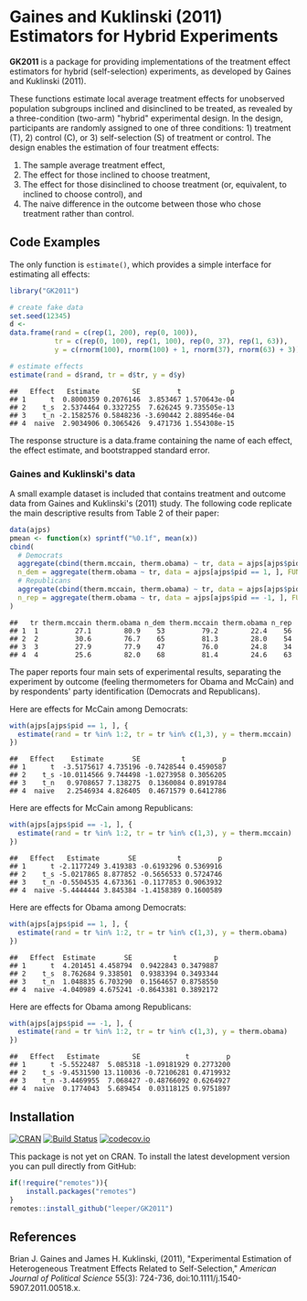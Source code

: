 # Gaines and Kuklinski (2011) Estimators for Hybrid Experiments

**GK2011** is a package for providing implementations of the treatment effect estimators for hybrid (self-selection) experiments, as developed by Gaines and Kuklinski (2011).

These functions estimate local average treatment effects for unobserved population subgroups inclined and disinclined to be treated, as revealed by a three-condition (two-arm) "hybrid" experimental design. In the design, participants are randomly assigned to one of three conditions: 1) treatment (T), 2) control (C), or 3) self-selection (S) of treatment or control. The design enables the estimation of four treatment effects:

 1. The sample average treatment effect,
 2. The effect for those inclined to choose treatment,
 3. The effect for those disinclined to choose treatment (or, equivalent, to inclined to choose control), and
 4. The naive difference in the outcome between those who chose treatment rather than control.



## Code Examples

The only function is `estimate()`, which provides a simple interface for estimating all effects:


```r
library("GK2011")

# create fake data
set.seed(12345)
d <- 
data.frame(rand = c(rep(1, 200), rep(0, 100)),
           tr = c(rep(0, 100), rep(1, 100), rep(0, 37), rep(1, 63)),
           y = c(rnorm(100), rnorm(100) + 1, rnorm(37), rnorm(63) + 3))

# estimate effects
estimate(rand = d$rand, tr = d$tr, y = d$y)
```

```
##   Effect   Estimate        SE         t            p
## 1      t  0.8000359 0.2076146  3.853467 1.570643e-04
## 2    t_s  2.5374464 0.3327255  7.626245 9.735505e-13
## 3    t_n -2.1582576 0.5848236 -3.690442 2.889546e-04
## 4  naive  2.9034906 0.3065426  9.471736 1.554308e-15
```

The response structure is a data.frame containing the name of each effect, the effect estimate, and bootstrapped standard error.

### Gaines and Kuklinski's data

A small example dataset is included that contains treatment and outcome data from Gaines and Kuklinski's (2011) study. The following code replicate the main descriptive results from Table 2 of their paper:


```r
data(ajps)
pmean <- function(x) sprintf("%0.1f", mean(x))
cbind(
  # Democrats
  aggregate(cbind(therm.mccain, therm.obama) ~ tr, data = ajps[ajps$pid == 1, ], FUN = pmean)[, 1:3],
  n_dem = aggregate(therm.obama ~ tr, data = ajps[ajps$pid == 1, ], FUN = length)[, 2],
  # Republicans
  aggregate(cbind(therm.mccain, therm.obama) ~ tr, data = ajps[ajps$pid == -1, ], FUN = pmean)[, 2:3],
  n_rep = aggregate(therm.obama ~ tr, data = ajps[ajps$pid == -1, ], FUN = length)[, 2]
)
```

```
##   tr therm.mccain therm.obama n_dem therm.mccain therm.obama n_rep
## 1  1         27.1        80.9    53         79.2        22.4    56
## 2  2         30.6        76.7    65         81.3        28.0    54
## 3  3         27.9        77.9    47         76.0        24.8    34
## 4  4         25.6        82.0    68         81.4        24.6    63
```

The paper reports four main sets of experimental results, separating the experiment by outcome (feeling thermometers for Obama and McCain) and by respondents' party identification (Democrats and Republicans).


Here are effects for McCain among Democrats:


```r
with(ajps[ajps$pid == 1, ], {
  estimate(rand = tr %in% 1:2, tr = tr %in% c(1,3), y = therm.mccain)
})
```

```
##   Effect    Estimate       SE          t         p
## 1      t  -3.5175617 4.735196 -0.7428544 0.4590587
## 2    t_s -10.0114566 9.744498 -1.0273958 0.3056205
## 3    t_n   0.9708657 7.138275  0.1360084 0.8919784
## 4  naive   2.2546934 4.826405  0.4671579 0.6412786
```

Here are effects for McCain among Republicans:


```r
with(ajps[ajps$pid == -1, ], {
  estimate(rand = tr %in% 1:2, tr = tr %in% c(1,3), y = therm.mccain)
})
```

```
##   Effect   Estimate       SE          t         p
## 1      t -2.1177249 3.419383 -0.6193296 0.5369916
## 2    t_s -5.0217865 8.877852 -0.5656533 0.5724746
## 3    t_n -0.5504535 4.673361 -0.1177853 0.9063932
## 4  naive -5.4444444 3.845384 -1.4158389 0.1600589
```

Here are effects for Obama among Democrats:


```r
with(ajps[ajps$pid == 1, ], {
  estimate(rand = tr %in% 1:2, tr = tr %in% c(1,3), y = therm.obama)
})
```

```
##   Effect  Estimate       SE          t         p
## 1      t  4.201451 4.458794  0.9422843 0.3479887
## 2    t_s  8.762684 9.338501  0.9383394 0.3493344
## 3    t_n  1.048835 6.703290  0.1564657 0.8758550
## 4  naive -4.040989 4.675241 -0.8643381 0.3892172
```

Here are effects for Obama among Republicans:


```r
with(ajps[ajps$pid == -1, ], {
  estimate(rand = tr %in% 1:2, tr = tr %in% c(1,3), y = therm.obama)
})
```

```
##   Effect   Estimate        SE           t         p
## 1      t -5.5522487  5.085318 -1.09181929 0.2773200
## 2    t_s -9.4531590 13.110036 -0.72106281 0.4719932
## 3    t_n -3.4469955  7.068427 -0.48766092 0.6264927
## 4  naive  0.1774043  5.689454  0.03118125 0.9751897
```


## Installation

[![CRAN](https://www.r-pkg.org/badges/version/GK2011)](https://cran.r-project.org/package=GK2011)
[![Build Status](https://travis-ci.org/leeper/GK2011.png?branch=master)](https://travis-ci.org/leeper/GK2011)
[![codecov.io](https://codecov.io/github/leeper/GK2011/coverage.svg?branch=master)](https://codecov.io/github/leeper/GK2011?branch=master)

This package is not yet on CRAN. To install the latest development version you can pull directly from GitHub:

```R
if(!require("remotes")){
    install.packages("remotes")
}
remotes::install_github("leeper/GK2011")
```


## References

Brian J. Gaines and James H. Kuklinski, (2011), "Experimental Estimation of Heterogeneous Treatment Effects Related to Self-Selection," *American Journal of Political Science* 55(3): 724-736, doi:10.1111/j.1540-5907.2011.00518.x.
